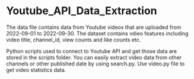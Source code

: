 # Youtube_API_Data_Extraction
The data file contains data from Youtube videos that are uploaded from 2022-09-01 to 2022-09-30. The dataset contains vdieo features including video title, channel_id, view counts and like counts etc.

Python scripts used to connect to Youtube API and get those data are stored in the scripts folder. You can easily extract video data from other channels or other published date by using search.py. Use video.py file to get video statistics data.
